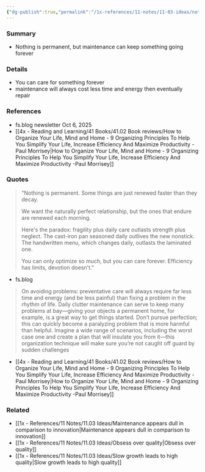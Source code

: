 ```yaml
---
{"dg-publish":true,"permalink":"/1x-references/11-notes/11-03-ideas/nothing-is-permanent-but-maintenance-can-keep-something-going-forever/","title":"Nothing is permanent, but maintenance can keep something going forever","created":"2025-10-06T10:18:58.222+03:00","updated":"2025-10-17T12:15:48.529+03:00"}
---
```



### Summary
- Nothing is permanent, but maintenance can keep something going forever

### Details
- You can care for something forever
- maintenance will always cost less time and energy then eventually repair

### References
- fs.blog newsletter Oct 6, 2025
- [[4x - Reading and Learning/41 Books/41.02 Book reviews/How to Organize Your Life, Mind and Home - 9 Organizing Principles To Help You Simplify Your Life, Increase Efficiency And Maximize Productivity -Paul Morrisey\|How to Organize Your Life, Mind and Home - 9 Organizing Principles To Help You Simplify Your Life, Increase Efficiency And Maximize Productivity -Paul Morrisey]]

### Quotes
> "Nothing is permanent. Some things are just renewed faster than they decay.
>
> We want the naturally perfect relationship, but the ones that endure are renewed each morning.
> 
> Here's the paradox: fragility plus daily care outlasts strength plus neglect. The cast-iron pan seasoned daily outlives the new nonstick. The handwritten menu, which changes daily, outlasts the laminated one.
>
> You can only optimize so much, but you can care forever. Efficiency has limits, devotion doesn't."
> 
- fs.blog

>On avoiding problems: preventative care will always require far less time and energy (and be less painful) than fixing a problem in the rhythm of life. Daily clutter maintenance can serve to keep many problems at bay—giving your objects a permanent home, for example, is a great way to get things started. Don’t pursue perfection; this can quickly become a paralyzing problem that is more harmful than helpful. Imagine a wide range of scenarios, including the worst case one and create a plan that will insulate you from it—this organization technique will make sure you’re not caught off guard by sudden challenges  

- [[4x - Reading and Learning/41 Books/41.02 Book reviews/How to Organize Your Life, Mind and Home - 9 Organizing Principles To Help You Simplify Your Life, Increase Efficiency And Maximize Productivity -Paul Morrisey\|How to Organize Your Life, Mind and Home - 9 Organizing Principles To Help You Simplify Your Life, Increase Efficiency And Maximize Productivity -Paul Morrisey]]
### Related
- [[1x - References/11 Notes/11.03 Ideas/Maintenance appears dull in comparison to innovation\|Maintenance appears dull in comparison to innovation]]
- [[1x - References/11 Notes/11.03 Ideas/Obsess over quality\|Obsess over quality]]
- [[1x - References/11 Notes/11.03 Ideas/Slow growth leads to high quality\|Slow growth leads to high quality]]